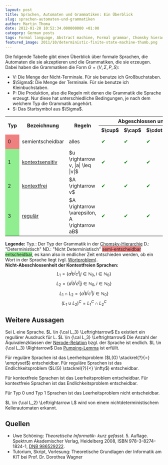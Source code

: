```yaml
---
layout: post
title: Sprachen, Automaten und Grammatiken: Ein Überblick
slug: sprachen-automaten-und-grammatiken
author: Martin Thoma
date: 2012-01-28 10:52:34.000000000 +01:00
category: German posts
tags: Formal language, Abstract machine, Formal grammar, Chomsky hierarchy, Theoretical computer science, TGI
featured_image: 2011/10/deterministic-finite-state-machine-thumb.png
---
```

Die folgende Tabelle gibt einen Überblick über formale Sprachen, die Automaten die sie akzeptieren und die Grammatiken, die sie erzeugen. Dabei haben die Grammatiken die Form $G = (V, \Sigma, P, S)$:
<ul>
  <li>V: Die Menge der Nicht-Terminale. Für sie benutze ich Gro&szlig;buchstaben.</li>
  <li>$\Sigma$: Die Menge der Terminale. Für sie benutze ich Kleinbuchstaben.</li>
  <li>P: Die Produktion, also die Regeln mit denen die Grammatik die Sprache erzeugt. Nur diese hat unterschiedliche Bedingungen, je nach dem welchem Typ die Grammatik angeh&ouml;rt.</li>
  <li>S: Das Startsymbol aus $\Sigma$.</li>
</ul>

<table>
<tr>
<th rowspan="2">Typ</th>
<th rowspan="2">Bezeichnung</th>
<th rowspan="2">Regeln</th>
<th colspan="4">Abgeschlossen unter</th>
<th rowspan="2">Modell</th>
</tr>
<tr>
<th>$\cup$</th>
<th>$\cap$</th>
<th>$\cdot$</th>
<th>${}^C$</th>
</tr>
<tr>
<td style="background-color:#F08080;">0</td>
<td>semientscheidbar</td>
<td>alles</td>
<td><span style="color:green;" title="Yes">&#10004;</span></td>
<td><span style="color:green;" title="Yes">&#10004;</span></td>
<td><span style="color:green;" title="Yes">&#10004;</span></td>
<td><span style="color:green;" title="Yes">&#10004;</span></td>
<td>D. <a href="http://de.wikipedia.org/wiki/Turingmaschine">Turingmaschine</a>, ND. Turingmaschine</td>
</tr>
<tr>
<td style="background-color:#90EE90;">1</td>
<td><a href="http://de.wikipedia.org/wiki/Kontextsensitive_Grammatik">kontextsensitiv</a></td>
<td>$u \rightarrow v, |a| \leq |v|$</td>
<td><span style="color:green;" title="Yes">&#10004;</span></td>
<td><span style="color:green;" title="Yes">&#10004;</span></td>
<td><span style="color:green;" title="Yes">&#10004;</span></td>
<td><span style="color:green;" title="Yes">&#10004;</span></td>
<td>(ND.?) L&auml;ngenbeschr&auml;nkter Automat</td>
</tr>
<tr>
<td style="background-color:#90EE90;">2</td>
<td><a href="http://de.wikipedia.org/wiki/Kontextfreie_Grammatik">kontextfrei</a></td>
<td>$A \rightarrow v$</td>
<td><span style="color:green;" title="Yes">&#10004;</span></td>
<td><span style="color:green;" title="Yes">&#10004;</span></td>
<td><span style="color:green;" title="Yes">&#10004;</span></td>
<td><span style="color:green;" title="Yes">&#10004;</span></td>
<td>ND. <a href="http://de.wikipedia.org/wiki/Kellerautomat">Kellerautomat</a></td>
</tr>
<tr>
<td style="background-color:#90EE90;">3</td>
<td><a href="http://de.wikipedia.org/wiki/Regul%C3%A4re_Grammatik">regul&auml;r</a></td>
<td>$A \rightarrow \varepsilon, A \rightarrow aB$</td>
<td><span style="color:green;" title="Yes">&#10004;</span></td>
<td><span style="color:green;" title="Yes">&#10004;</span></td>
<td><span style="color:green;" title="Yes">&#10004;</span></td>
<td><span style="color:green;" title="Yes">&#10004;</span></td>
<td><a href="http://de.wikipedia.org/wiki/Endlicher_Automat">Endliche Automaten</a> (<a href="http://de.wikipedia.org/wiki/Moore-Automat">Moore</a>, <a href="http://de.wikipedia.org/wiki/Mealy-Automat">Mealy</a>, <a href="http://de.wikipedia.org/wiki/Akzeptor_(Informatik)">Akzeptoren</a>)</td>
</tr>
</table>

<strong>Legende:</strong>
Typ.: Der Typ der Grammatik in der <a href="http://de.wikipedia.org/wiki/Chomsky-Hierarchie">Chomsky-Hierarchie</a>
D.: "Deterministisch"
ND.: "Nicht Deterministisch"
<span style="background-color:#F08080;">semi-entscheidbar</span>
<span style="background-color:#90EE90;">entscheidbar</span>, es kann also in endlicher Zeit entschieden werden, ob ein Wort in der Sprache liegt (vgl. <a href="http://de.wikipedia.org/wiki/Wortproblem">Wortproblem</a>).
<br/>
<strong>Nicht-Abeschlossenheit der Kontextfreien Sprachen:</strong>
<span markdown="0">$$L_1 = \{a^jb^ic^i | j \in \mathbb{N}_0, i \in \mathbb{N}_0\}$$</span>
<span markdown="0">$$L_2 = \{a^ib^ic^j | j \in \mathbb{N}_0, i \in \mathbb{N}_0\}$$</span>
<span markdown="0">$$L_1 \cap L_2 = \{a^ib^ic^i | i \in \mathbb{N}_0\}$$</span>
<span markdown="0">$$(L_1 \cup L_2)^C = L_1^C \cap L_2^C$$</span>

<h2>Weitere Aussagen</h2>
Sei L eine Sprache.
$L \in {\cal L_3} \Leftrightarrow$ Es existiert ein regul&auml;rer Ausdruck für L.
$L \in {\cal L_3} \Leftrightarrow$ Die Anzahl der &Auml;quivalenzklassen der <a href="http://de.wikipedia.org/wiki/Nerode-Relation">Nerode-Relation</a> bzgl. der Sprache ist endlich.
$L \in {\cal L_3} \Rightarrow$ Das <a href="../pumping-lemma/" title="Beweis durch Widerspruch: Eine Sprache ist nicht regul&auml;r (Pumping-Lemma)">Pumping-Lemma</a> ist erfüllt.

Für regul&auml;re Sprachen ist das Leerheitsproblem ($L(G) \stackrel{?}{=} \emptyset$) entscheidbar.
Für regul&auml;re Sprachen ist das Endlichkeitsproblem ($L(G) \stackrel{?}{<} \infty$) entscheidbar.

Für kontextfreie Sprachen ist das Leerheitsproblem entscheidbar.
Für kontextfreie Sprachen ist das Endlichkeitsproblem entscheidbar.

Für Typ 0 und Typ 1 Sprachen ist das Leerheitsproblem nicht entscheidbar.

$L \in {\cal L_2} \Leftrightarrow L$ wird von einem nichtdeterministischem Kellerautomaten erkannt.

<h2>Quellen</h2>
<ul>
    <li>Uwe Sch&ouml;ning: <i>Theoretische Informatik- kurz gefasst</i>. 5.&nbsp;Auflage. Spektrum Akademischer Verlag, Heidelberg <span style="white-space:nowrap;">2008</span>, ISBN 978-3-8274-1824-1, <span class="plainlinks-print"><a rel="nofollow" class="external text" href="http://d-nb.info/986529222">DNB 986529222</a></span>.</li>
    <li>Tutorium, Skript, Vorlesung: Theoretische Grundlagen der Informatik am KIT bei Prof. Dr. Dorothea Wagner</li>
</ul>
